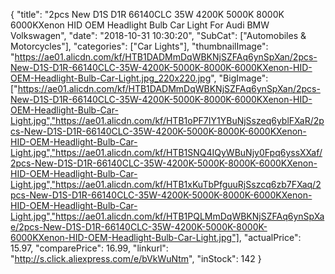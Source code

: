 {
	"title": "2pcs New D1S D1R 66140CLC 35W 4200K 5000K 8000K 6000KXenon HID OEM Headlight  Bulb Car Light For Audi BMW Volkswagen",
	"date": "2018-10-31 10:30:20",
	"SubCat": ["Automobiles & Motorcycles"],
	"categories": ["Car Lights"],
	"thumbnailImage": "https://ae01.alicdn.com/kf/HTB1DADMmDqWBKNjSZFAq6ynSpXan/2pcs-New-D1S-D1R-66140CLC-35W-4200K-5000K-8000K-6000KXenon-HID-OEM-Headlight-Bulb-Car-Light.jpg_220x220.jpg",
	"BigImage": ["https://ae01.alicdn.com/kf/HTB1DADMmDqWBKNjSZFAq6ynSpXan/2pcs-New-D1S-D1R-66140CLC-35W-4200K-5000K-8000K-6000KXenon-HID-OEM-Headlight-Bulb-Car-Light.jpg","https://ae01.alicdn.com/kf/HTB1oPF7IY1YBuNjSszeq6yblFXaR/2pcs-New-D1S-D1R-66140CLC-35W-4200K-5000K-8000K-6000KXenon-HID-OEM-Headlight-Bulb-Car-Light.jpg","https://ae01.alicdn.com/kf/HTB1SNQ4IQyWBuNjy0Fpq6yssXXaf/2pcs-New-D1S-D1R-66140CLC-35W-4200K-5000K-8000K-6000KXenon-HID-OEM-Headlight-Bulb-Car-Light.jpg","https://ae01.alicdn.com/kf/HTB1xKuTbPfguuRjSszcq6zb7FXaq/2pcs-New-D1S-D1R-66140CLC-35W-4200K-5000K-8000K-6000KXenon-HID-OEM-Headlight-Bulb-Car-Light.jpg","https://ae01.alicdn.com/kf/HTB1PQLMmDqWBKNjSZFAq6ynSpXae/2pcs-New-D1S-D1R-66140CLC-35W-4200K-5000K-8000K-6000KXenon-HID-OEM-Headlight-Bulb-Car-Light.jpg"],
	"actualPrice": 15.97,
	"comparePrice": 16.99,
	"linkurl": "http://s.click.aliexpress.com/e/bVkWuNtm",
	"inStock": 142
}
